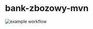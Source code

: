 # bank-zbozowy-mvn
![example workflow](https://github.com/jerojerowski/bank-zbozowy-mvn/actions/workflows/<file>/badge.svg)
